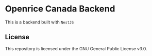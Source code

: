 # Openrice Canada Backend

This is a backend built with `NestJS`

## License

This repository is licensed under the GNU General Public License v3.0.